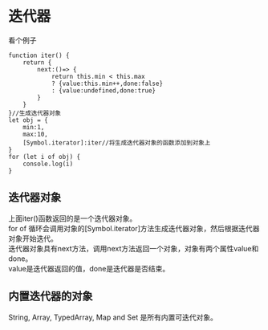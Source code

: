 # 迭代器

看个例子

```JS
function iter() {
    return {
        next:()=> {
            return this.min < this.max 
            ? {value:this.min++,done:false} 
            : {value:undefined,done:true}
        }
    }
}//生成迭代器对象
let obj = {
    min:1,
    max:10,
    [Symbol.iterator]:iter//将生成迭代器对象的函数添加到对象上
}
for (let i of obj) {
    console.log(i)
}
```

## 迭代器对象

上面iter()函数返回的是一个迭代器对象。  
for of 循环会调用对象的[Symbol.iterator]方法生成迭代器对象，然后根据迭代器对象开始迭代。  
迭代器对象具有next方法，调用next方法返回一个对象，对象有两个属性value和done。  
value是迭代器返回的值，done是迭代器是否结束。  

## 内置迭代器的对象

String, Array, TypedArray, Map and Set 是所有内置可迭代对象。
